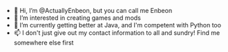 - 👋 Hi, I’m @ActuallyEnbeon, but you can call me Enbeon
- 👀 I’m interested in creating games and mods
- 🌱 I’m currently getting better at Java, and I'm competent with Python too
- 📫 I don't just give out my contact information to all and sundry! Find me somewhere else first

<!---
ActuallyEnbeon/ActuallyEnbeon is a ✨ special ✨ repository because its `README.md` (this file) appears on your GitHub profile.
You can click the Preview link to take a look at your changes.
--->
